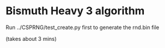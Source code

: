 # Bismuth Heavy 3 algorithm 

Run ../CSPRNG/test_create.py first to generate the rnd.bin file

(takes about 3 mins)
